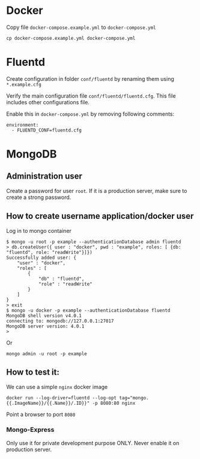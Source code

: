 # Docker

Copy file `docker-compose.example.yml` to `docker-compose.yml`

```
cp docker-compose.example.yml docker-compose.yml
```

# Fluentd

Create configuration in folder `conf/fluentd` by renaming them using `*.example.cfg`

Verify the main configuration file `conf/fluentd/fluentd.cfg`. This file includes other configurations file.

Enable this in `docker-compose.yml` by removing following comments:

```
environment:
  - FLUENTD_CONF=fluentd.cfg
```

# MongoDB

## Administration user

Create a password for user `root`. If it is a production server, make sure to create a strong password.

## How to create username application/docker user

Log in to mongo container

```
$ mongo -u root -p example --authenticationDatabase admin fluentd
> db.createUser({ user : "docker", pwd : "example", roles: [ {db: "fluentd", role: "readWrite"}]})
Successfully added user: {
	"user" : "docker",
	"roles" : [
		{
			"db" : "fluentd",
			"role" : "readWrite"
		}
	]
}
> exit
$ mongo -u docker -p example --authenticationDatabase fluentd
MongoDB shell version v4.0.1
connecting to: mongodb://127.0.0.1:27017
MongoDB server version: 4.0.1
> 
```
Or

```
mongo admin -u root -p example
```

## How to test it: 

We can use a simple `nginx` docker image
```
docker run --log-driver=fluentd --log-opt tag="mongo.{{.ImageName}}/{{.Name}}/.ID}}" -p 8080:80 nginx
```

Point a browser to port `8080`

### Mongo-Express

Only use it for private development purpose ONLY. Never enable it on production server.